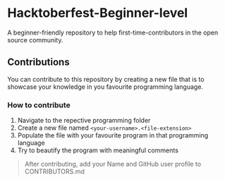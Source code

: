 # Hacktoberfest-Beginner-level

A beginner-friendly repository to help first-time-contributors in the open source community.

## Contributions

You can contribute to this repository by creating a new file that is to showcase your knowledge in you favourite programming language.

### How to contribute

1. Navigate to the repective programming folder
2. Create a new file named `<your-username>.<file-extension>`
3. Populate the file with your favourite program in that programming language
4. Try to beautify the program with meaningful comments

> After contributing, add your Name and GitHub user profile to CONTRIBUTORS.md
